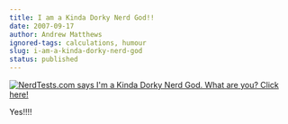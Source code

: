 ```yaml
---
title: I am a Kinda Dorky Nerd God!!
date: 2007-09-17
author: Andrew Matthews
ignored-tags: calculations, humour
slug: i-am-a-kinda-dorky-nerd-god
status: published
---
```


[
![NerdTests.com says I'm a Kinda Dorky Nerd God. What are you? Click here!](http://www.nerdtests.com/images/badge/nt2/e1953ac043a7f675.png)
](http://www.nerdtests.com/nt2ref.html)

Yes!!!!
